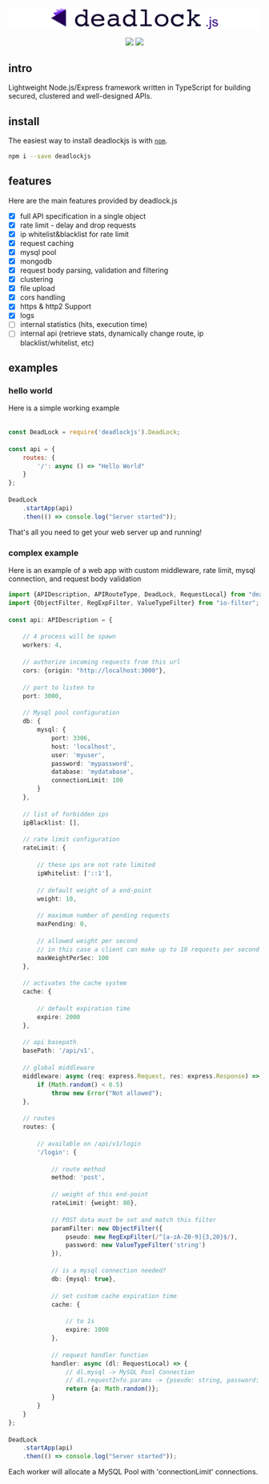 ![](./doc/logo.png)

<p align="center">
    <img src="https://img.shields.io/badge/build-passing-brightgreen.svg" />
    <img src="https://img.shields.io/badge/npm-v1.4.7-brightgreen.svg" />
</p>

## intro
Lightweight Node.js/Express framework written in TypeScript for building secured, clustered and well-designed APIs.


## install
The easiest way to install deadlockjs is with [`npm`][npm].

[npm]: https://www.npmjs.com/

```sh
npm i --save deadlockjs
```

## features
Here are the main features provided by deadlock.js
- [x] full API specification in a single object
- [x] rate limit - delay and drop requests
- [x] ip whitelist&blacklist for rate limit
- [x] request caching
- [x] mysql pool
- [x] mongodb
- [x] request body parsing, validation and filtering
- [x] clustering
- [x] file upload
- [x] cors handling
- [x] https & http2 Support
- [x] logs
- [ ] internal statistics (hits, execution time)
- [ ] internal api (retrieve stats, dynamically change route, ip blacklist/whitelist, etc)

## examples
### hello world
Here is a simple working example
```javascript

const DeadLock = require('deadlockjs').DeadLock;

const api = {
    routes: {
        '/': async () => "Hello World"
    }
};

DeadLock
    .startApp(api)
    .then(() => console.log("Server started"));
```

That's all you need to get your web server up and running! 

### complex example

Here is an example of a web app with custom middleware, rate limit, mysql connection, and request body validation

```typescript
import {APIDescription, APIRouteType, DeadLock, RequestLocal} from "deadlockjs";
import {ObjectFilter, RegExpFilter, ValueTypeFilter} from "io-filter";

const api: APIDescription = {
    
    // 4 process will be spawn
    workers: 4,
    
    // authorize incoming requests from this url
    cors: {origin: "http://localhost:3000"},
    
    // port to listen to
    port: 3000,
    
    // Mysql pool configuration
    db: {
        mysql: {
            port: 3306,
            host: 'localhost',
            user: 'myuser',
            password: 'mypassword',
            database: 'mydatabase',
            connectionLimit: 100
        }
    },
    
    // list of forbidden ips
    ipBlacklist: [],
    
    // rate limit configuration
    rateLimit: {
        
        // these ips are not rate limited
        ipWhitelist: ['::1'],
        
        // default weight of a end-point
        weight: 10,
        
        // maximum number of pending requests
        maxPending: 0,
        
        // allowed weight per second
        // in this case a client can make up to 10 requests per second by default
        maxWeightPerSec: 100
    },
    
    // activates the cache system
    cache: {
        
        // default expiration time
        expire: 2000
    },
    
    // api basepath
    basePath: '/api/v1',
    
    // global middleware
    middleware: async (req: express.Request, res: express.Response) => {
        if (Math.random() < 0.5)
            throw new Error("Not allowed");
    },
    
    // routes
    routes: {
        
        // available on /api/v1/login
        '/login': {
            
            // route method
            method: 'post',
            
            // weight of this end-point
            rateLimit: {weight: 80},
            
            // POST data must be set and match this filter
            paramFilter: new ObjectFilter({
                pseudo: new RegExpFilter(/^[a-zA-Z0-9]{3,20}$/),
                password: new ValueTypeFilter('string')
            }),
            
            // is a mysql connection needed?
            db: {mysql: true},
            
            // set custom cache expiration time
            cache: {
                
                // to 1s
                expire: 1000
            },
            
            // request handler function
            handler: async (dl: RequestLocal) => {
                // dl.mysql -> MySQL Pool Connection
                // dl.requestInfo.params -> {pseudo: string, password: string}
                return {a: Math.random()};
            }
        }
    }
};

DeadLock
    .startApp(api)
    .then(() => console.log("Server started"));
```

Each worker will allocate a MySQL Pool with 'connectionLimit' connections.

